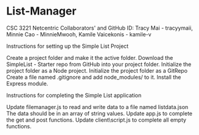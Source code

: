 # List-Manager
CSC 3221 Netcentric
Collaborators' and GitHub ID: Tracy Mai - tracyymaii, Minnie Cao - MinnieMwooh, Kamile Vaicekonis - kamile-v


Instructions for setting up the Simple List Project

Create a project folder and make it the active folder.
Download the SimpleList - Starter repo from GitHub into your project folder.
Initialize the project folder as a Node project.
Initialize the project folder as a GitRepo
Create a file named .gitignore and add node_modules/ to it.
Install the Express module.


Instructions for completing the Simple List application

Update filemanager.js to read and write data to a file named listdata.json The data should be in an array of string values.
Update app.js to complete the get and post functions.
Update client\script.js to complete all empty functions.